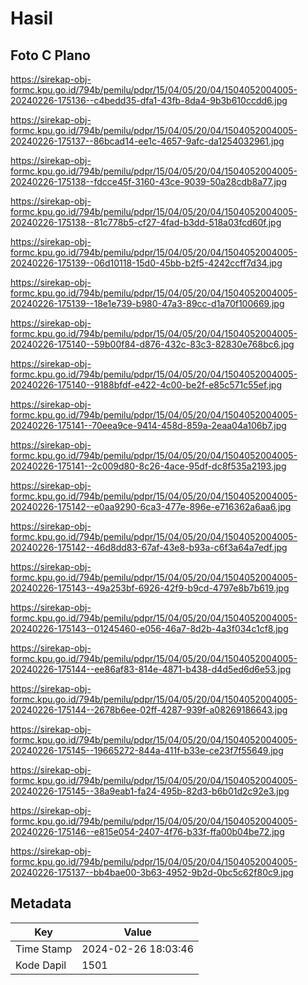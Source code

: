 # Hasil

## Foto C Plano

https://sirekap-obj-formc.kpu.go.id/794b/pemilu/pdpr/15/04/05/20/04/1504052004005-20240226-175136--c4bedd35-dfa1-43fb-8da4-9b3b610ccdd6.jpg

https://sirekap-obj-formc.kpu.go.id/794b/pemilu/pdpr/15/04/05/20/04/1504052004005-20240226-175137--86bcad14-ee1c-4657-9afc-da1254032961.jpg

https://sirekap-obj-formc.kpu.go.id/794b/pemilu/pdpr/15/04/05/20/04/1504052004005-20240226-175138--fdcce45f-3160-43ce-9039-50a28cdb8a77.jpg

https://sirekap-obj-formc.kpu.go.id/794b/pemilu/pdpr/15/04/05/20/04/1504052004005-20240226-175138--81c778b5-cf27-4fad-b3dd-518a03fcd60f.jpg

https://sirekap-obj-formc.kpu.go.id/794b/pemilu/pdpr/15/04/05/20/04/1504052004005-20240226-175139--06d10118-15d0-45bb-b2f5-4242ccff7d34.jpg

https://sirekap-obj-formc.kpu.go.id/794b/pemilu/pdpr/15/04/05/20/04/1504052004005-20240226-175139--18e1e739-b980-47a3-89cc-d1a70f100669.jpg

https://sirekap-obj-formc.kpu.go.id/794b/pemilu/pdpr/15/04/05/20/04/1504052004005-20240226-175140--59b00f84-d876-432c-83c3-82830e768bc6.jpg

https://sirekap-obj-formc.kpu.go.id/794b/pemilu/pdpr/15/04/05/20/04/1504052004005-20240226-175140--9188bfdf-e422-4c00-be2f-e85c571c55ef.jpg

https://sirekap-obj-formc.kpu.go.id/794b/pemilu/pdpr/15/04/05/20/04/1504052004005-20240226-175141--70eea9ce-9414-458d-859a-2eaa04a106b7.jpg

https://sirekap-obj-formc.kpu.go.id/794b/pemilu/pdpr/15/04/05/20/04/1504052004005-20240226-175141--2c009d80-8c26-4ace-95df-dc8f535a2193.jpg

https://sirekap-obj-formc.kpu.go.id/794b/pemilu/pdpr/15/04/05/20/04/1504052004005-20240226-175142--e0aa9290-6ca3-477e-896e-e716362a6aa6.jpg

https://sirekap-obj-formc.kpu.go.id/794b/pemilu/pdpr/15/04/05/20/04/1504052004005-20240226-175142--46d8dd83-67af-43e8-b93a-c6f3a64a7edf.jpg

https://sirekap-obj-formc.kpu.go.id/794b/pemilu/pdpr/15/04/05/20/04/1504052004005-20240226-175143--49a253bf-6926-42f9-b9cd-4797e8b7b619.jpg

https://sirekap-obj-formc.kpu.go.id/794b/pemilu/pdpr/15/04/05/20/04/1504052004005-20240226-175143--01245460-e056-46a7-8d2b-4a3f034c1cf8.jpg

https://sirekap-obj-formc.kpu.go.id/794b/pemilu/pdpr/15/04/05/20/04/1504052004005-20240226-175144--ee86af83-814e-4871-b438-d4d5ed6d6e53.jpg

https://sirekap-obj-formc.kpu.go.id/794b/pemilu/pdpr/15/04/05/20/04/1504052004005-20240226-175144--2678b6ee-02ff-4287-939f-a08269186643.jpg

https://sirekap-obj-formc.kpu.go.id/794b/pemilu/pdpr/15/04/05/20/04/1504052004005-20240226-175145--19665272-844a-411f-b33e-ce23f7f55649.jpg

https://sirekap-obj-formc.kpu.go.id/794b/pemilu/pdpr/15/04/05/20/04/1504052004005-20240226-175145--38a9eab1-fa24-495b-82d3-b6b01d2c92e3.jpg

https://sirekap-obj-formc.kpu.go.id/794b/pemilu/pdpr/15/04/05/20/04/1504052004005-20240226-175146--e815e054-2407-4f76-b33f-ffa00b04be72.jpg

https://sirekap-obj-formc.kpu.go.id/794b/pemilu/pdpr/15/04/05/20/04/1504052004005-20240226-175137--bb4bae00-3b63-4952-9b2d-0bc5c62f80c9.jpg


## Metadata

| Key        | Value               |
| ---------- | ------------------- |
| Time Stamp | 2024-02-26 18:03:46 |
| Kode Dapil | 1501                |



